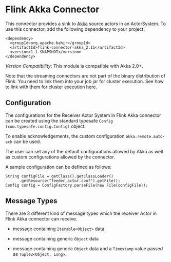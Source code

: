 # Flink Akka Connector

This connector provides a sink to [Akka](http://akka.io/) source actors in an ActorSystem.
To use this connector, add the following dependency to your project:

    <dependency>
      <groupId>org.apache.bahir</groupId>
      <artifactId>flink-connector-akka_2.11</artifactId>
      <version>1.1-SNAPSHOT</version>
    </dependency>
    
*Version Compatibility*: This module is compatible with Akka 2.0+.

Note that the streaming connectors are not part of the binary distribution of Flink. You need to link them into your job jar for cluster execution.
See how to link with them for cluster execution [here](https://ci.apache.org/projects/flink/flink-docs-release-1.2/dev/linking.html).
    
## Configuration
    
The configurations for the Receiver Actor System in Flink Akka connector can be created using the standard typesafe `Config (com.typesafe.config.Config)` object.
    
To enable acknowledgements, the custom configuration `akka.remote.auto-ack` can be used.

The user can set any of the default configurations allowed by Akka as well as custom configurations allowed by the connector.
   
A sample configuration can be defined as follows:
    
    String configFile = getClass().getClassLoader()
          .getResource("feeder_actor.conf").getFile();
    Config config = ConfigFactory.parseFile(new File(configFile));    
    
## Message Types
    
There are 3 different kind of message types which the receiver Actor in Flink Akka connector can receive.
    
- message containing `Iterable<Object>` data
   
- message containing generic `Object` data
   
- message containing generic `Object` data and a `Timestamp` value passed as `Tuple2<Object, Long>`.
